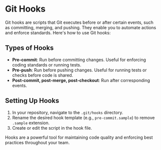 # Git Hooks

Git hooks are scripts that Git executes before or after certain events, such as committing, merging, and pushing. They enable you to automate actions and enforce standards. Here's how to use Git hooks:

## Types of Hooks

- **Pre-commit**: Run before committing changes. Useful for enforcing coding standards or running tests.
- **Pre-push**: Run before pushing changes. Useful for running tests or checks before code is shared.
- **Post-commit, post-merge, post-checkout**: Run after corresponding events.

## Setting Up Hooks

1. In your repository, navigate to the `.git/hooks` directory.
2. Rename the desired hook template (e.g., `pre-commit.sample`) to remove `.sample` extension.
3. Create or edit the script in the hook file.

Hooks are a powerful tool for maintaining code quality and enforcing best practices throughout your team.
